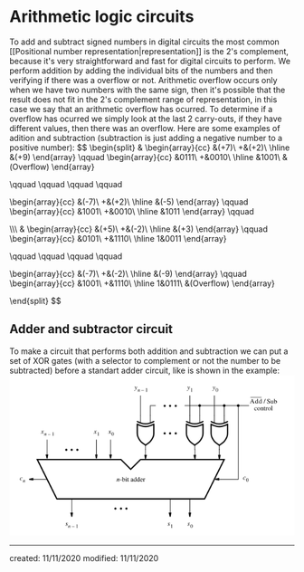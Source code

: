 # Arithmetic logic circuits
To add and subtract signed numbers in digital circuits the most common [[Positional number representation|representation]] is the 2's complement, because it's very straightforward and fast for digital circuits to perform. We perform addition by adding the individual bits of the numbers and then verifying if there was a overflow or not. 
Arithmetic overflow occurs only when we have two numbers with the same sign, then it's possible that the result does not fit in the 2's complement range of representation, in this case we say that an arithmetic overflow has ocurred. To determine if a overflow has ocurred we simply look at the last 2 carry-outs, if they have different values, then there was an overflow.
Here are some examples of adition and subtraction (subtraction is just adding a negative number to a positive number):
$$
\begin{split}
&
\begin{array}{cc}
&(+7)\\
+&(+2)\\
\hline
&(+9)
\end{array}
\qquad
\begin{array}{cc}
&0111\\
+&0010\\
\hline
&1001\\
&(Overflow)
\end{array}

\qquad
\qquad
\qquad
\qquad

\begin{array}{cc}
&(-7)\\
+&(+2)\\
\hline
&(-5)
\end{array}
\qquad
\begin{array}{cc}
&1001\\
+&0010\\
\hline
&1011
\end{array}
\qquad

\\\\\\
&
\begin{array}{cc}
&(+5)\\
+&(-2)\\
\hline
&(+3)
\end{array}
\qquad
\begin{array}{cc}
&0101\\
+&1110\\
\hline
1&0011
\end{array}

\qquad
\qquad
\qquad
\qquad

\begin{array}{cc}
&(-7)\\
+&(-2)\\
\hline
&(-9)
\end{array}
\qquad
\begin{array}{cc}
&1001\\
+&1110\\
\hline
1&0111\\
&(Overflow)
\end{array}

\end{split}
$$

## Adder and subtractor circuit
To make a circuit that performs both addition and subtraction we can put a set of XOR gates (with a selector to complement or not the number to be subtracted) before a standart adder circuit, like is shown in the example: 
![AdderSubtractorUnit](../Attachments/LD/adder_sub.png)

---

created: 11/11/2020
modified: 11/11/2020
